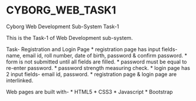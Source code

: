 # CYBORG_WEB_TASK1
Cyborg Web Development Sub-System Task-1

This is the Task-1 of Web Development sub-system. 

Task- Registration and Login Page
	* registration page has input fields- name, email id, roll number, date of birth, password & confirm password.
	* form is not submitted until all fields are filled.
	* password must be equal to re-enter password.
	* password strength measuring check.
	* login page has 2 input fields- email id, password.
	* registration page & login page are interlinked.

Web pages are built with-
	* HTML5
	* CSS3
	* Javascript
	* Bootstrap

